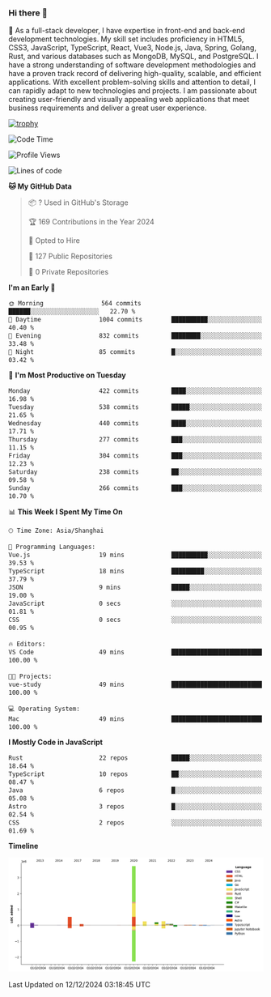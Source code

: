 ### Hi there 👋

🌱 As a full-stack developer, I have expertise in front-end and back-end development technologies. My skill set includes proficiency in HTML5, CSS3, JavaScript, TypeScript, React, Vue3, Node.js, Java, Spring, Golang, Rust, and various databases such as MongoDB, MySQL, and PostgreSQL. I have a strong understanding of software development methodologies and have a proven track record of delivering high-quality, scalable, and efficient applications. With excellent problem-solving skills and attention to detail, I can rapidly adapt to new technologies and projects. I am passionate about creating user-friendly and visually appealing web applications that meet business requirements and deliver a great user experience.

[![trophy](https://github-profile-trophy.vercel.app/?username=elton&rank=SECRET,SSS,SS,S,AAA,AA,A&theme=onedark&no-frame=true&margin-w=10)](https://github.com/ryo-ma/github-profile-trophy)

<!--START_SECTION:waka-->
![Code Time](http://img.shields.io/badge/Code%20Time-1%2C424%20hrs%2052%20mins-blue)

![Profile Views](http://img.shields.io/badge/Profile%20Views-1-blue)

![Lines of code](https://img.shields.io/badge/From%20Hello%20World%20I%27ve%20Written-5.6%20million%20lines%20of%20code-blue)

**🐱 My GitHub Data** 

> 📦 ? Used in GitHub's Storage 
 > 
> 🏆 169 Contributions in the Year 2024
 > 
> 💼 Opted to Hire
 > 
> 📜 127 Public Repositories 
 > 
> 🔑 0 Private Repositories 
 > 
**I'm an Early 🐤** 

```text
🌞 Morning                564 commits         ██████░░░░░░░░░░░░░░░░░░░   22.70 % 
🌆 Daytime                1004 commits        ██████████░░░░░░░░░░░░░░░   40.40 % 
🌃 Evening                832 commits         ████████░░░░░░░░░░░░░░░░░   33.48 % 
🌙 Night                  85 commits          █░░░░░░░░░░░░░░░░░░░░░░░░   03.42 % 
```
📅 **I'm Most Productive on Tuesday** 

```text
Monday                   422 commits         ████░░░░░░░░░░░░░░░░░░░░░   16.98 % 
Tuesday                  538 commits         █████░░░░░░░░░░░░░░░░░░░░   21.65 % 
Wednesday                440 commits         ████░░░░░░░░░░░░░░░░░░░░░   17.71 % 
Thursday                 277 commits         ███░░░░░░░░░░░░░░░░░░░░░░   11.15 % 
Friday                   304 commits         ███░░░░░░░░░░░░░░░░░░░░░░   12.23 % 
Saturday                 238 commits         ██░░░░░░░░░░░░░░░░░░░░░░░   09.58 % 
Sunday                   266 commits         ███░░░░░░░░░░░░░░░░░░░░░░   10.70 % 
```


📊 **This Week I Spent My Time On** 

```text
🕑︎ Time Zone: Asia/Shanghai

💬 Programming Languages: 
Vue.js                   19 mins             ██████████░░░░░░░░░░░░░░░   39.53 % 
TypeScript               18 mins             █████████░░░░░░░░░░░░░░░░   37.79 % 
JSON                     9 mins              █████░░░░░░░░░░░░░░░░░░░░   19.00 % 
JavaScript               0 secs              ░░░░░░░░░░░░░░░░░░░░░░░░░   01.81 % 
CSS                      0 secs              ░░░░░░░░░░░░░░░░░░░░░░░░░   00.95 % 

🔥 Editors: 
VS Code                  49 mins             █████████████████████████   100.00 % 

🐱‍💻 Projects: 
vue-study                49 mins             █████████████████████████   100.00 % 

💻 Operating System: 
Mac                      49 mins             █████████████████████████   100.00 % 
```

**I Mostly Code in JavaScript** 

```text
Rust                     22 repos            █████░░░░░░░░░░░░░░░░░░░░   18.64 % 
TypeScript               10 repos            ██░░░░░░░░░░░░░░░░░░░░░░░   08.47 % 
Java                     6 repos             █░░░░░░░░░░░░░░░░░░░░░░░░   05.08 % 
Astro                    3 repos             █░░░░░░░░░░░░░░░░░░░░░░░░   02.54 % 
CSS                      2 repos             ░░░░░░░░░░░░░░░░░░░░░░░░░   01.69 % 
```



**Timeline**

![Lines of Code chart](https://raw.githubusercontent.com/elton/elton/main/assets/bar_graph.png)


 Last Updated on 12/12/2024 03:18:45 UTC
<!--END_SECTION:waka-->

<!--
**elton/elton** is a ✨ _special_ ✨ repository because its `README.md` (this file) appears on your GitHub profile.

Here are some ideas to get you started:

- 🔭 I’m currently working on ...
- 🌱 I’m currently learning ...
- 👯 I’m looking to collaborate on ...
- 🤔 I’m looking for help with ...
- 💬 Ask me about ...
- 📫 How to reach me: ...
- 😄 Pronouns: ...
- ⚡ Fun fact: ...
-->
